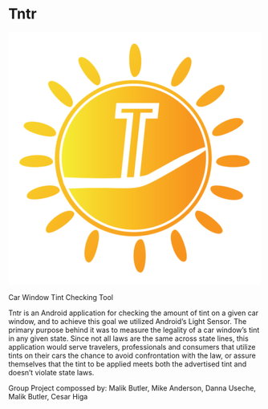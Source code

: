 # Tntr

  ![alt tag](https://raw.githubusercontent.com/L-M-V-A/Tntr/master/main/app/src/main/res/drawable/logo.png)

Car Window Tint  Checking Tool

  Tntr is an Android application for checking the amount of tint on a given car window, and to achieve this goal we utilized Android’s Light Sensor. The primary purpose behind it was to measure the legality of a car window’s tint in any given state. Since not all laws are the same across state lines, this application would serve travelers, professionals and consumers that utilize tints on their cars the chance to avoid confrontation with the law, or assure themselves that the tint to be applied meets both the advertised tint and doesn’t violate state laws. 

Group Project compossed by: Malik Butler, Mike Anderson, Danna Useche, Malik Butler, Cesar Higa
